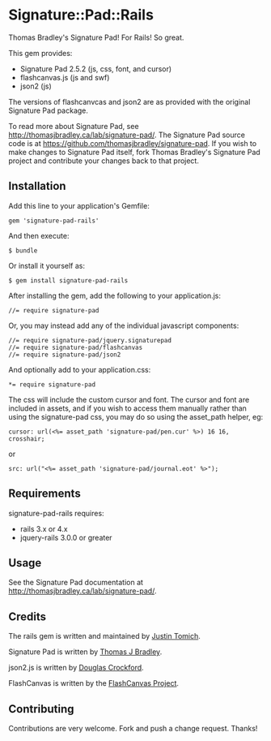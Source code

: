 # Signature::Pad::Rails

Thomas Bradley's Signature Pad! For Rails! So great.

This gem provides:

  * Signature Pad 2.5.2 (js, css, font, and cursor)
  * flashcanvas.js (js and swf)
  * json2 (js)
  
The versions of flashcanvcas and json2 are as provided with the original Signature Pad package.

To read more about Signature Pad, see http://thomasjbradley.ca/lab/signature-pad/. The Signature Pad source code
is at https://github.com/thomasjbradley/signature-pad. If you wish to make changes to Signature Pad itself,
fork Thomas Bradley's Signature Pad project and contribute your changes back to that project.


## Installation

Add this line to your application's Gemfile:

    gem 'signature-pad-rails'

And then execute:

    $ bundle

Or install it yourself as:

    $ gem install signature-pad-rails

After installing the gem, add the following to your application.js:

    //= require signature-pad

Or, you may instead add any of the individual javascript components:

    //= require signature-pad/jquery.signaturepad
    //= require signature-pad/flashcanvas
    //= require signature-pad/json2

And optionally add to your application.css:

    *= require signature-pad

The css will include the custom cursor and font. The cursor and font are included in assets, and if you wish to
access them manually rather than using the signature-pad css, you may do so using the asset_path helper, eg:

    cursor: url(<%= asset_path 'signature-pad/pen.cur' %>) 16 16, crosshair;

or

    src: url("<%= asset_path 'signature-pad/journal.eot' %>");


## Requirements

signature-pad-rails requires:

* rails 3.x or 4.x
* jquery-rails 3.0.0 or greater


## Usage

See the Signature Pad documentation at http://thomasjbradley.ca/lab/signature-pad/.


## Credits

The rails gem is written and maintained by [Justin Tomich](https://github.com/tomichj).

Signature Pad is written by [Thomas J Bradley](http://thomasjbradley.ca).

json2.js is written by [Douglas Crockford](http://www.json.org/js.html).

FlashCanvas is written by the [FlashCanvas Project](http://flashcanvas.net/). 


## Contributing

Contributions are very welcome. Fork and push a change request. Thanks!
